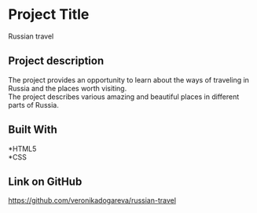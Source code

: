 # Project Title
Russian travel
## Project description
The project provides an opportunity to learn about the ways of traveling in Russia and the places worth visiting.  
The project describes various amazing and beautiful places in different parts of Russia.
## Built With
*HTML5  
*CSS
## Link on GitHub
https://github.com/veronikadogareva/russian-travel
